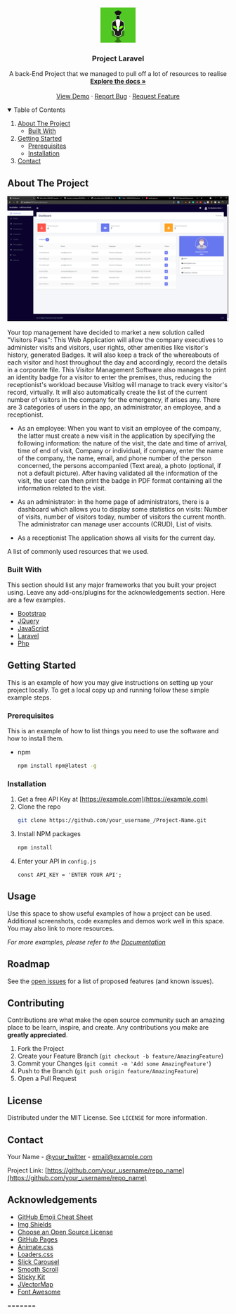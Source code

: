 
<!-- PROJECT LOGO -->
<br />
<p align="center">
  <a href="Readmeimages/site_logo.png">
    <img src="Readmeimages/site_logo.png" alt="Logo" width="80" height="80">
  </a>

  <h3 align="center">Project Laravel</h3>

  <p align="center">
    A back-End Project that we managed to pull off a lot of resources to realise 
    <br />
    <a href="https://github.com/crushoverride007/bluekbmvirtualpass"><strong>Explore the docs »</strong></a>
    <br />
    <br />
    <a href="https://github.com/crushoverride007/bluekbmvirtualpass">View Demo</a>
    ·
    <a href="https://github.com/crushoverride007/bluekbmvirtualpass">Report Bug</a>
    ·
    <a href="https://github.com/crushoverride007/bluekbmvirtualpass">Request Feature</a>
  </p>
</p>



<!-- TABLE OF CONTENTS -->
<details open="open">
  <summary>Table of Contents</summary>
  <ol>
    <li>
      <a href="#about-the-project">About The Project</a>
      <ul>
        <li><a href="#built-with">Built With</a></li>
      </ul>
    </li>
    <li>
      <a href="#getting-started">Getting Started</a>
      <ul>
        <li><a href="#prerequisites">Prerequisites</a></li>
        <li><a href="#installation">Installation</a></li>
      </ul>
    </li>
    <li><a href="#contact">Contact</a></li>
  </ol>
</details>



<!-- ABOUT THE PROJECT -->
## About The Project

[![Product Name Screen Shot][product-screenshot]](https://github.com/crushoverride007/bluekbmvirtualpass)

Your top management have decided to market a new solution called "Visitors Pass": This Web Application will allow the company executives to administer visits and visitors, 
user rights, other amenities like visitor's history, generated Badges. It will also keep a track of the whereabouts of each visitor and host throughout the day
and accordingly, record the details in a corporate file. This Visitor Management Software also manages to print an identity
badge for a visitor to enter the premises, thus, reducing the receptionist's workload because Visitlog will manage to track every visitor's record, virtually. 
It will also automatically create the list of the current number of visitors in the company for the emergency, if arises any. There are 3 categories of users in the app, 
an administrator, an employee, and a receptionist.

* As an employee:
When you want to visit an employee of the company, the latter must
create a new visit in the application by specifying the following
information: the nature of the visit, the date and time of arrival, time
of end of visit, Company or individual, if company, enter the name of
the company, the name, email, and phone number of the person
concerned, the persons accompanied (Text area), a photo (optional,
if not a default picture).
After having validated all the information of the visit, the user can
then print the badge in PDF format containing all the information
related to the visit.

* As an administrator:
in the home page of administrators, there is a dashboard which allows
you to display some statistics on visits: Number of visits, number of
visitors today, number of visitors the current month. The
administrator can manage user accounts (CRUD), List of visits.

* As a receptionist
The application shows all visits for the current day.

A list of commonly used resources that we used.

### Built With

This section should list any major frameworks that you built your project using. Leave any add-ons/plugins for the acknowledgements section. Here are a few examples.
* [Bootstrap](https://getbootstrap.com)
* [JQuery](https://jquery.com)
* [JavaScript](https://www.javascript.com/)
* [Laravel](https://laravel.com)
* [Php](https://www.php.net/)



<!-- GETTING STARTED -->
## Getting Started

This is an example of how you may give instructions on setting up your project locally.
To get a local copy up and running follow these simple example steps.

### Prerequisites

This is an example of how to list things you need to use the software and how to install them.
* npm
  ```sh
  npm install npm@latest -g
  ```

### Installation

1. Get a free API Key at [https://example.com](https://example.com)
2. Clone the repo
   ```sh
   git clone https://github.com/your_username_/Project-Name.git
   ```
3. Install NPM packages
   ```sh
   npm install
   ```
4. Enter your API in `config.js`
   ```JS
   const API_KEY = 'ENTER YOUR API';
   ```



<!-- USAGE EXAMPLES -->
## Usage

Use this space to show useful examples of how a project can be used. Additional screenshots, code examples and demos work well in this space. You may also link to more resources.

_For more examples, please refer to the [Documentation](https://example.com)_



<!-- ROADMAP -->
## Roadmap

See the [open issues](https://github.com/othneildrew/Best-README-Template/issues) for a list of proposed features (and known issues).



<!-- CONTRIBUTING -->
## Contributing

Contributions are what make the open source community such an amazing place to be learn, inspire, and create. Any contributions you make are **greatly appreciated**.

1. Fork the Project
2. Create your Feature Branch (`git checkout -b feature/AmazingFeature`)
3. Commit your Changes (`git commit -m 'Add some AmazingFeature'`)
4. Push to the Branch (`git push origin feature/AmazingFeature`)
5. Open a Pull Request



<!-- LICENSE -->
## License

Distributed under the MIT License. See `LICENSE` for more information.



<!-- CONTACT -->
## Contact

Your Name - [@your_twitter](https://twitter.com/your_username) - email@example.com

Project Link: [https://github.com/your_username/repo_name](https://github.com/your_username/repo_name)



<!-- ACKNOWLEDGEMENTS -->
## Acknowledgements
* [GitHub Emoji Cheat Sheet](https://www.webpagefx.com/tools/emoji-cheat-sheet)
* [Img Shields](https://shields.io)
* [Choose an Open Source License](https://choosealicense.com)
* [GitHub Pages](https://pages.github.com)
* [Animate.css](https://daneden.github.io/animate.css)
* [Loaders.css](https://connoratherton.com/loaders)
* [Slick Carousel](https://kenwheeler.github.io/slick)
* [Smooth Scroll](https://github.com/cferdinandi/smooth-scroll)
* [Sticky Kit](http://leafo.net/sticky-kit)
* [JVectorMap](http://jvectormap.com)
* [Font Awesome](https://fontawesome.com)



[contributors-shield]: https://img.shields.io/github/contributors/othneildrew/Best-README-Template.svg?style=for-the-badge
[contributors-url]: https://github.com/othneildrew/Best-README-Template/graphs/contributors
[forks-shield]: https://img.shields.io/github/forks/othneildrew/Best-README-Template.svg?style=for-the-badge
[forks-url]: https://github.com/othneildrew/Best-README-Template/network/members
[stars-shield]: https://img.shields.io/github/stars/othneildrew/Best-README-Template.svg?style=for-the-badge
[stars-url]: https://github.com/othneildrew/Best-README-Template/stargazers
[issues-shield]: https://img.shields.io/github/issues/othneildrew/Best-README-Template.svg?style=for-the-badge
[issues-url]: https://github.com/othneildrew/Best-README-Template/issues
[license-shield]: https://img.shields.io/github/license/othneildrew/Best-README-Template.svg?style=for-the-badge
[license-url]: https://github.com/othneildrew/Best-README-Template/blob/master/LICENSE.txt
[linkedin-shield]: https://img.shields.io/badge/-LinkedIn-black.svg?style=for-the-badge&logo=linkedin&colorB=555
[linkedin-url]: https://linkedin.com/in/othneildrew
[product-screenshot]: Readmeimages/screenshot.png
=======